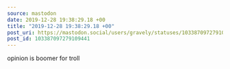 ```yaml
---
source: mastodon
date: 2019-12-28 19:38:29.18 +00
title: "2019-12-28 19:38:29.18 +00"
post_uri: https://mastodon.social/users/gravely/statuses/103387097279109441
post_id: 103387097279109441
---
```

opinion is boomer for troll


